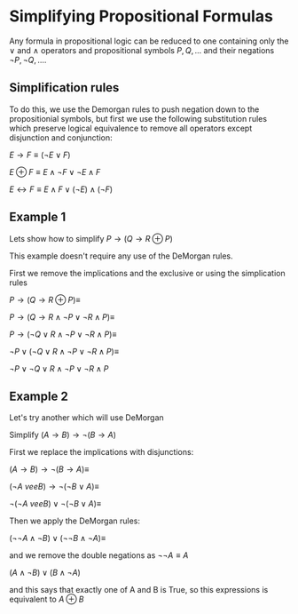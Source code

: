 # Simplifying Propositional Formulas
Any formula in propositional logic can be reduced to one containing only the $\vee$ and $\wedge$ operators
and propositional symbols $P,Q,...$ and their negations $\neg P, \neg Q, ...$.

## Simplification rules
To do this, we use the Demorgan rules to push negation down to the propositionial symbols,
but first we use the following substitution rules which preserve logical equivalence to remove all operators
except disjunction and conjunction:

$E \rightarrow F \equiv (\neg E \vee F)$

$E \oplus F \equiv E\wedge \neg F \vee \neg E\wedge F$

$E \leftrightarrow F \equiv E\wedge F \vee (\neg E)\wedge (\neg F)$

## Example 1
Lets show how to simplify $P \rightarrow (Q \rightarrow  R\oplus P)$

This example doesn't require any use of the DeMorgan rules.

First we remove the implications and the exclusive or using the simplication rules

$P \rightarrow (Q \rightarrow  R\oplus P) \equiv$

$P \rightarrow (Q \rightarrow  R\wedge \neg P \vee \neg R\wedge P) \equiv$

$P \rightarrow (\neg Q \vee  R\wedge \neg P \vee \neg R\wedge P) \equiv$

$\neg P \vee (\neg Q \vee  R\wedge \neg P \vee \neg R\wedge P) \equiv$

$\neg P \vee \neg Q \vee  R\wedge \neg P \vee \neg R\wedge P$

## Example 2
Let's try another which will use DeMorgan

Simplify $(A\rightarrow B) \rightarrow \neg (B \rightarrow A)$

First we replace the implications with disjunctions:

$(A\rightarrow B) \rightarrow \neg (B \rightarrow A) \equiv$

$(\neg A\ vee B) \rightarrow \neg (\neg B \vee A) \equiv$

$\neg (\neg A\ vee B) \vee \neg (\neg B \vee A) \equiv$

Then we apply the DeMorgan rules:

$(\neg\neg A\wedge \neg B) \vee (\neg\neg B \wedge \neg A) \equiv$

and we remove the double negations as $\neg\neg A \equiv A$

$(A\wedge \neg B) \vee (B \wedge \neg A)$

and this says that exactly one of A and B is True, so this expressions is equivalent to $A\oplus B$



